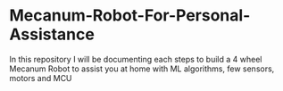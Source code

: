 # Mecanum-Robot-For-Personal-Assistance
In this repository I will be documenting each steps to build a 4 wheel Mecanum Robot to assist you at home with ML algorithms, few sensors, motors and MCU
